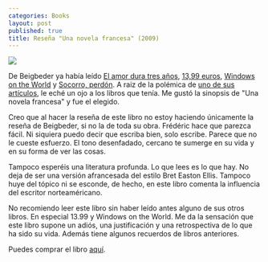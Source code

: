 ```yaml
---
categories: Books
layout: post
published: true
title: Reseña "Una novela francesa" (2009)
---
```

![](http://i.imgur.com/ACjM00R.jpg)

De Beigbeder ya había leído [El amor dura tres años](https://www.amazon.es//dp/8433977873/), [13,99 euros](https://www.amazon.es/dp/843397792X/), [Windows on the World](https://www.amazon.es/dp/8433972642/) y [Socorro, perdón](https://www.amazon.es/dp/8433973711/). A raiz de la polémica de [uno de sus artículos](http://us2.campaign-archive2.com/?u=374c664073e1a1fa3deca53b4&id=b32313a722&e=9509ebed37), le eché un ojo a los libros que tenía. Me gustó la sinopsis de "Una novela francesa" y fue el elegido.

Creo que al hacer la reseña de este libro no estoy haciendo únicamente la reseña de Beigbeder, si no la de toda su obra. Frédéric hace que parezca fácil. Ni siquiera puedo decir que escriba bien, solo escribe. Parece que no le cueste esfuerzo. El tono desenfadado, cercano te sumerge en su vida y en su forma de ver las cosas.

Tampoco esperéis una literatura profunda. Lo que lees es lo que hay. No deja de ser una versión afrancesada del estilo Bret Easton Ellis. Tampoco huye del tópico ni se esconde, de hecho, en este libro comenta la influencia del escritor norteaméricano.

No recomiendo leer este libro sin haber leído antes alguno de sus otros libros. En especial 13.99 y Windows on the World. Me da la sensación que este libro supone un adiós, una justificación y una retrospectiva de lo que ha sido su vida. Además tiene algunos recuerdos de libros anteriores.

Puedes comprar el libro [aquí](http://amazon.es/dp/8433975692).

